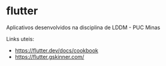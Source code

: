 # flutter
Aplicativos desenvolvidos na disciplina de LDDM - PUC Minas

Links uteis: 
- https://flutter.dev/docs/cookbook
- https://flutter.gskinner.com/
